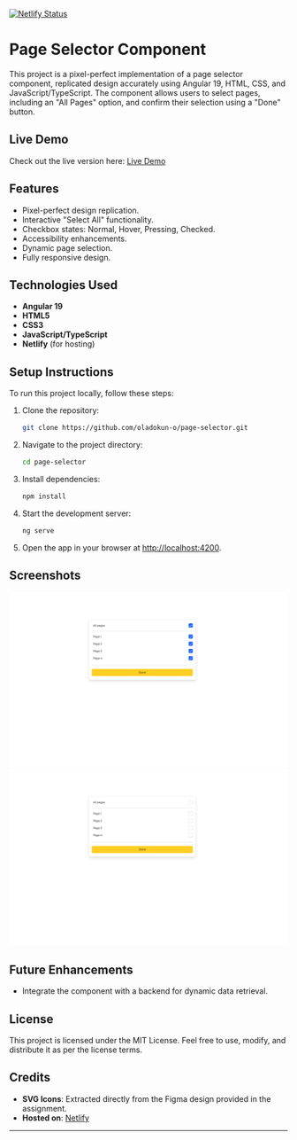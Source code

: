 [![Netlify Status](https://api.netlify.com/api/v1/badges/58d1aed0-527e-4406-b159-0df8326d807a/deploy-status)](https://app.netlify.com/sites/page-selector-component/deploys)
# Page Selector Component

This project is a pixel-perfect implementation of a page selector component, replicated design accurately using Angular 19, HTML, CSS, and JavaScript/TypeScript. The component allows users to select pages, including an "All Pages" option, and confirm their selection using a "Done" button.

## Live Demo

Check out the live version here: [Live Demo](https://page-selector-component.netlify.app/)

## Features

- Pixel-perfect design replication.
- Interactive "Select All" functionality.
- Checkbox states: Normal, Hover, Pressing, Checked.
- Accessibility enhancements.
- Dynamic page selection.
- Fully responsive design.

## Technologies Used

- **Angular 19**
- **HTML5**
- **CSS3**
- **JavaScript/TypeScript**
- **Netlify** (for hosting)

## Setup Instructions

To run this project locally, follow these steps:

1. Clone the repository:

   ```bash
   git clone https://github.com/oladokun-o/page-selector.git
   ```

2. Navigate to the project directory:

   ```bash
   cd page-selector
   ```

3. Install dependencies:

   ```bash
   npm install
   ```

4. Start the development server:

   ```bash
   ng serve
   ```

5. Open the app in your browser at [http://localhost:4200](http://localhost:4200).

## Screenshots

![Screenshot 1](./public/assets/images/image-1.png)
![Screenshot 2](./public/assets/images/image-2.png)

## Future Enhancements

- Integrate the component with a backend for dynamic data retrieval.

## License

This project is licensed under the MIT License. Feel free to use, modify, and distribute it as per the license terms.

## Credits

- **SVG Icons**: Extracted directly from the Figma design provided in the assignment.
- **Hosted on**: [Netlify](https://netlify.com)

---
